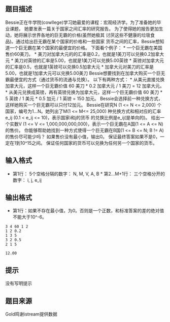 


## 题目描述
Bessie正在牛学院(cowllege)学习她最爱的课程：宏观经济学。为了准备她的毕业课题， 她要发表一篇关于国家之间汇率的研究报告。  为了使得她的报告更加生动，她将展示世界各地的巨无霸的价格(虽然她极其 讨厌这些不健康的垃圾食品)。通过给出巨无霸在某个国家的价格和一些国家 货币之间的汇率，Bessie想知道一个巨无霸在某个国家的最便宜的价格。  下面看个例子：  * 一个巨无霸在美国售价60美刀。  * 美刀对加拿大元的的汇率是0.2，也就是1美刀可以兑换0.2加拿大元  * 美刀对英镑的汇率是5.00，也就是1美刀可以兑换5.00英镑  * 英镑对加拿大元的汇率是0.5，也就是1英镑可以兑换0.5加拿大元  * 加拿大元对美刀的汇率是5.00，也就是1加拿大元可以兑换5.00美刀  Bessie想要找到在加拿大购买一个巨无霸最便宜的方式（通过货币的流通与兑换）。 以下有两种方式：  * 从美元直接兑换加拿大元，这样一个巨无霸价值   60 美刀 * 0.2 加拿大元 / 1 美刀 = 12 加拿大元。  * 从美元兑换成英镑，再有英镑兑换为加拿大元，这样一个巨无霸价值   60 美刀 * 5 英镑 / 1 美元 * 0.5 加元 / 1 英镑 = 150 加元。  Bessie会选择前一种兑换方式，这样她购买一个巨无霸可以只付12加元。  Bessie在研究N (1 <= N <= 2,000) 个国家，编号为1...N。她列出了M(1 <= M<= 25,000) 种兑换方式和相对应的汇率 e_ij (0.1 < e_ij <= 10)，表示国家i和j的货币 的兑换比例是e_ij(是单向的)。  给出一个实数V (1 <= V <= 1,000,000,000,000)，表示一个巨无霸在A国(1 <= A <= N)的售价。 你能够帮助她找到一种方式使得一个巨无霸在B国(1 <= B <= N; B != A)的售价尽可能少吗？ 如果售价没有最小值，输出0。  保证最终答案如果不是0，一定在1到10^15之间。  保证任何国家的货币可以兑换为任何另一个国家的货币。
## 输入格式
* 第1行： 5个空格分隔的数字： N, M, V, A, B  * 第2...M+1行： 三个空格分开的数字： i, j, e_ij
## 输出格式
* 第1行：如果不存在最小值，为0。否则是一个正数，和标准答案的差的绝对值不能大于10^-6。

```input1
3 4 60 1 2
1 2 0.2
1 3 5
3 2 0.5
2 1 5

```
```output1
12.00
```

## 提示
没有写明提示
## 题目来源
Gold鸣谢istream提供数据


